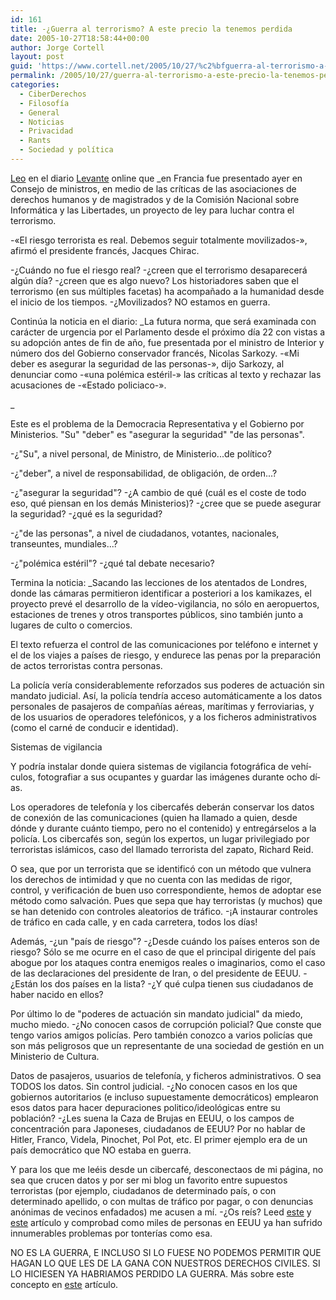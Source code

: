 ```yaml
---
id: 161
title: -¿Guerra al terrorismo? A este precio la tenemos perdida
date: 2005-10-27T18:58:44+00:00
author: Jorge Cortell
layout: post
guid: 'https://www.cortell.net/2005/10/27/%c2%bfguerra-al-terrorismo-a-este-precio-la-tenemos-perdida/'
permalink: /2005/10/27/guerra-al-terrorismo-a-este-precio-la-tenemos-perdida/
categories:
  - CiberDerechos
  - Filosofí­a
  - General
  - Noticias
  - Privacidad
  - Rants
  - Sociedad y polí­tica
---
```

[Leo](https://www.levante-emv.es/secciones/noticia.jsp?pIdNoticia=146085&pIndiceNoticia=6&pIdSeccion=7) en el diario [Levante](https://www.levante-emv.es/) online que _en Francia fue presentado ayer en Consejo de ministros, en medio de las crí­ticas de las asociaciones de derechos humanos y de magistrados y de la Comisión Nacional sobre Informática y las Libertades, un proyecto de ley para luchar contra el terrorismo.</p> 

-«El riesgo terrorista es real. Debemos seguir totalmente movilizados-», afirmó el presidente francés, Jacques Chirac. </em>

-¿Cuándo no fue el riesgo real? -¿creen que el terrorismo desaparecerá algún dí­a? -¿creen que es algo nuevo? Los historiadores saben que el terrorismo (en sus múltiples facetas) ha acompañado a la humanidad desde el inicio de los tiempos. -¿Movilizados? NO estamos en guerra.

Continúa la noticia en el diario: _La futura norma, que será examinada con carácter de urgencia por el Parlamento desde el próximo dí­a 22 con vistas a su adopción antes de fin de año, fue presentada por el ministro de Interior y número dos del Gobierno conservador francés, Nicolas Sarkozy. -«Mi deber es asegurar la seguridad de las personas-», dijo Sarkozy, al denunciar como -«una polémica estéril-» las crí­ticas al texto y rechazar las acusaciones de -«Estado policiaco-».
  
_ 
  
Este es el problema de la Democracia Representativa y el Gobierno por Ministerios. "Su" "deber" es "asegurar la seguridad" "de las personas".
  
-¿"Su", a nivel personal, de Ministro, de Ministerio...de polí­tico?
  
-¿"deber", a nivel de responsabilidad, de obligación, de orden...?
  
-¿"asegurar la seguridad"? -¿A cambio de qué (cuál es el coste de todo eso, qué piensan en los demás Ministerios)? -¿cree que se puede asegurar la seguridad? -¿qué es la seguridad?
  
-¿"de las personas", a nivel de ciudadanos, votantes, nacionales, transeuntes, mundiales...?
  
-¿"polémica estéril"? -¿qué tal debate necesario?

Termina la noticia: _Sacando las lecciones de los atentados de Londres, donde las cámaras permitieron identificar a posteriori a los kamikazes, el proyecto prevé el desarrollo de la ví­deo-vigilancia, no sólo en aeropuertos, estaciones de trenes y otros transportes públicos, sino también junto a lugares de culto o comercios.</p> 

El texto refuerza el control de las comunicaciones por teléfono e internet y el de los viajes a paí­ses de riesgo, y endurece las penas por la preparación de actos terroristas contra personas.

La policí­a verí­a considerablemente reforzados sus poderes de actuación sin mandato judicial. Así­, la policí­a tendrí­a acceso automáticamente a los datos personales de pasajeros de compañí­as aéreas, marí­timas y ferroviarias, y de los usuarios de operadores telefónicos, y a los ficheros administrativos (como el carné de conducir e identidad).

Sistemas de vigilancia

Y podrí­a instalar donde quiera sistemas de vigilancia fotográfica de vehí­culos, fotografiar a sus ocupantes y guardar las imágenes durante ocho dí­as.

Los operadores de telefoní­a y los cibercafés deberán conservar los datos de conexión de las comunicaciones (quien ha llamado a quien, desde dónde y durante cuánto tiempo, pero no el contenido) y entregárselos a la policí­a. Los cibercafés son, según los expertos, un lugar privilegiado por terroristas islámicos, caso del llamado terrorista del zapato, Richard Reid.</em>

O sea, que por un terrorista que se identificó con un método que vulnera los derechos de intimidad y que no cuenta con las medidas de rigor, control, y verificación de buen uso correspondiente, hemos de adoptar ese método como salvación. Pues que sepa que hay terroristas (y muchos) que se han detenido con controles aleatorios de tráfico. -¡A instaurar controles de tráfico en cada calle, y en cada carretera, todos los dí­as!

Además, -¿un "paí­s de riesgo"? -¿Desde cuándo los paí­ses enteros son de riesgo? Sólo se me ocurre en el caso de que el principal dirigente del paí­s abogue por los ataques contra enemigos reales o imaginarios, como el caso de las declaraciones del presidente de Iran, o del presidente de EEUU. -¿Están los dos paí­ses en la lista? -¿Y qué culpa tienen sus ciudadanos de haber nacido en ellos?

Por último lo de "poderes de actuación sin mandato judicial" da miedo, mucho miedo. -¿No conocen casos de corrupción policial? Que conste que tengo varios amigos policí­as. Pero también conozco a varios policí­as que son más peligrosos que un representante de una sociedad de gestión en un Ministerio de Cultura.

Datos de pasajeros, usuarios de telefoní­a, y ficheros administrativos. O sea TODOS los datos. Sin control judicial. -¿No conocen casos en los que gobiernos autoritarios (e incluso supuestamente democráticos) emplearon esos datos para hacer depuraciones politico/ideológicas entre su población? -¿Les suena la Caza de Brujas en EEUU, o los campos de concentración para Japoneses, ciudadanos de EEUU? Por no hablar de Hitler, Franco, Videla, Pinochet, Pol Pot, etc. El primer ejemplo era de un paí­s democrático que NO estaba en guerra.

Y para los que me leéis desde un cibercafé, desconectaos de mi página, no sea que crucen datos y por ser mi blog un favorito entre supuestos terroristas (por ejemplo, ciudadanos de determinado paí­s, o con determinado apellido, o con multas de tráfico por pagar, o con denuncias anónimas de vecinos enfadados) me acusen a mí­. -¿Os reí­s? Leed [este](https://www.cortell.net/2005/08/31/los-peligros-ocultos-de-la-red-v-la-retencion-de-datos-y-la-interceptacion-de-telecomunicaciones/) y [este](https://www.cortell.net/2004/11/27/no-eres-paranoico-si-de-verdad-te-persiguen-pci-24/) artí­culo y comprobad como miles de personas en EEUU ya han sufrido innumerables problemas por tonterí­as como esa.

NO ES LA GUERRA, E INCLUSO SI LO FUESE NO PODEMOS PERMITIR QUE HAGAN LO QUE LES DE LA GANA CON NUESTROS DERECHOS CIVILES. SI LO HICIESEN YA HABRIAMOS PERDIDO LA GUERRA. Más sobre este concepto en [este](https://www.cortell.net/2005/10/26/harvard-midterm-paper-govt-e-1045/) artí­culo.